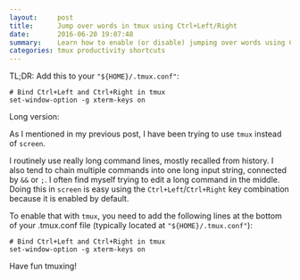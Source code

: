 ```yaml
---
layout:     post
title:      Jump over words in tmux using Ctrl+Left/Right
date:       2016-06-20 19:07:48
summary:    Learn how to enable (or disable) jumping over words using Ctrl+Left/Right when using tmux.
categories: tmux productivity shortcuts
---
```


TL;DR: Add this to your `"${HOME}/.tmux.conf"`:

```
# Bind Ctrl+Left and Ctrl+Right in tmux
set-window-option -g xterm-keys on
```

Long version:

As I mentioned in my previous post, I have been trying to use `tmux` instead of
`screen`.

I routinely use really long command lines, mostly recalled from history. I also
tend to chain multiple commands into one long input string, connected by `&&` or
`;`. I often find myself trying to edit a long command in the middle. Doing this
in `screen` is easy using the `Ctrl+Left`/`Ctrl+Right` key combination because
it is enabled by default.

To enable that with `tmux`, you need to add the following lines at the bottom of
your .tmux.conf file (typically located at `"${HOME}/.tmux.conf"`):

```
# Bind Ctrl+Left and Ctrl+Right in tmux
set-window-option -g xterm-keys on
```

Have fun tmuxing!
